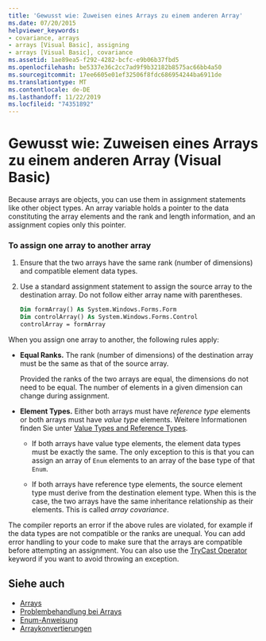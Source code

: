 ```yaml
---
title: 'Gewusst wie: Zuweisen eines Arrays zu einem anderen Array'
ms.date: 07/20/2015
helpviewer_keywords:
- covariance, arrays
- arrays [Visual Basic], assigning
- arrays [Visual Basic], covariance
ms.assetid: 1ae89ea5-f292-4282-bcfc-e9b06b37fbd5
ms.openlocfilehash: be5337e36c2cc7ad9f9b32182b8575ac66bb4a50
ms.sourcegitcommit: 17ee6605e01ef32506f8fdc686954244ba6911de
ms.translationtype: MT
ms.contentlocale: de-DE
ms.lasthandoff: 11/22/2019
ms.locfileid: "74351892"
---
```

# <a name="how-to-assign-one-array-to-another-array-visual-basic"></a>Gewusst wie: Zuweisen eines Arrays zu einem anderen Array (Visual Basic)

Because arrays are objects, you can use them in assignment statements like other object types. An array variable holds a pointer to the data constituting the array elements and the rank and length information, and an assignment copies only this pointer.

### <a name="to-assign-one-array-to-another-array"></a>To assign one array to another array

1. Ensure that the two arrays have the same rank (number of dimensions) and compatible element data types.

2. Use a standard assignment statement to assign the source array to the destination array. Do not follow either array name with parentheses.

    ```vb
    Dim formArray() As System.Windows.Forms.Form
    Dim controlArray() As System.Windows.Forms.Control
    controlArray = formArray
    ```

When you assign one array to another, the following rules apply:

- **Equal Ranks.** The rank (number of dimensions) of the destination array must be the same as that of the source array.

  Provided the ranks of the two arrays are equal, the dimensions do not need to be equal. The number of elements in a given dimension can change during assignment.

- **Element Types.** Either both arrays must have *reference type* elements or both arrays must have *value type* elements. Weitere Informationen finden Sie unter [Value Types and Reference Types](../../../../visual-basic/programming-guide/language-features/data-types/value-types-and-reference-types.md).

  - If both arrays have value type elements, the element data types must be exactly the same. The only exception to this is that you can assign an array of `Enum` elements to an array of the base type of that `Enum`.

  - If both arrays have reference type elements, the source element type must derive from the destination element type. When this is the case, the two arrays have the same inheritance relationship as their elements. This is called *array covariance*.

The compiler reports an error if the above rules are violated, for example if the data types are not compatible or the ranks are unequal. You can add error handling to your code to make sure that the arrays are compatible before attempting an assignment. You can also use the [TryCast Operator](../../../../visual-basic/language-reference/operators/trycast-operator.md) keyword if you want to avoid throwing an exception.

## <a name="see-also"></a>Siehe auch

- [Arrays](../../../../visual-basic/programming-guide/language-features/arrays/index.md)
- [Problembehandlung bei Arrays](../../../../visual-basic/programming-guide/language-features/arrays/troubleshooting-arrays.md)
- [Enum-Anweisung](../../../../visual-basic/language-reference/statements/enum-statement.md)
- [Arraykonvertierungen](../../../../visual-basic/programming-guide/language-features/data-types/array-conversions.md)
